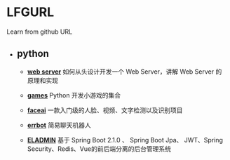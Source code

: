 # LFGURL
Learn from github URL

* ## python

  + [**web server**](https://github.com/rspivak/lsbaws)
  如何从头设计开发一个 Web Server，讲解 Web Server 的原理和实现

  + [**games**](https://github.com/CharlesPikachu/Games)
  Python 开发小游戏的集合

  + [**faceai**](https://github.com/vipstone/faceai)
  一款入门级的人脸、视频、文字检测以及识别项目

  + [**errbot**](https://github.com/errbotio/errbot)
  简易聊天机器人
  
  + [**ELADMIN**](https://github.com/elunez/eladmin)
  基于 Spring Boot 2.1.0 、 Spring Boot Jpa、 JWT、Spring Security、Redis、Vue的前后端分离的后台管理系统
